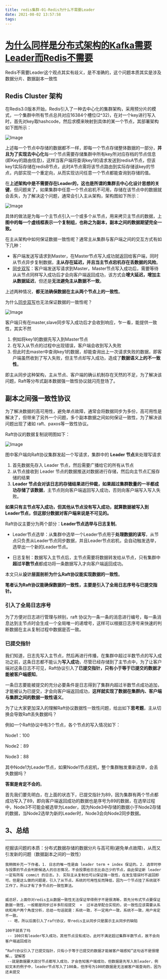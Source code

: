 ```yaml
---
title: redis集群-01-Redis为什么不需要Leader
date: 2021-08-02 13:57:58
tags:
---
```


# [为什么同样是分布式架构的Kafka需要Leader而Redis不需要](https://mp.weixin.qq.com/s/u6w0jVqHqQlWborfZbw8Uw)

Redis不需要Leader这个观点其实有歧义，是不准确的，这个问题本质其实是涉及数据分片、数据副本一致性

## Redis Cluster 架构

在Redis3.0版本开始，Redis引入了一种去中心化的集群架构，采用预分片的模式，一个集群中所有节点总共对应16384个槽位(2^32)，在对一个key进行写入时，首先对key取hashcode，然后求模来映射到具体的某一个节点，其部署架构如下图所示：

![Image](/Users/qifei/Documents/blog/source/_posts/database/redis/redis3.0-预分片模式.png)

上述每一个节点中存储的数据都不一样，即每一个节点存储整体数据的一部分，**并且为了实现去中心化**每一个节点需要存储集群中所有key所对应存档的节点信息(即Key的路由信息)，这样当客户端将查询key1的请求发送到redisA节点，但该key1实际存储在redisB节点，此时A节点需将该节点路由到实际存储该key的节点，内部实现一个重定向，从而实现访问任意一个节点都能查询到存储的值。

在**上述架构中是不需要存在Leader的，这也是所谓的集群去中心化设计思想的关键**，但问题来了，如果集群中任意一个节点宕机不可用，存储在该节点中的数据就会丢失，为了解决这个问题，通常会引入主从架构，架构图如下所示：

![Image](/Users/qifei/Documents/blog/source/_posts/database/redis/redis预分片的主从模式.png)

具体的做法是为每一个主节点引入一个或多个从节点，用来拷贝主节点的数据，上**图中的每一个虚线框表示一个复制组，也称之为副本，副本之间的数据期望完全一致。**

在主从架构中如何保证数据一致性呢？通常主从集群与客户端之间的交互方式有如下几种：

- 客户端发送写请求到Master，在Master节点写入成功就返回给客户端，同时从节点异步复制数据，**主从存在延迟，并且当主节点宕机存在丢数据的风险**。
- [同步双写]()：客户端发送写请求到Master，Master节点写入成功后，需要等待从从节点同样写入成功后才会向客户端返回成功，该方式会**增大延迟，增加主从数据延迟**，但还是**无法避免主从数据不一致**。

上述两种情况，**都无法确保数据在主从两个节点上的一致性**。

为什么[同步双写]()也无法保证数据的一致性呢？

![Image](https://mmbiz.qpic.cn/mmbiz_png/Wkp2azia4QFsTOohXaWk3gSlDiaD0rkuiccgucT7nj8ENpdBvju1Uw9enQ5SiavazGvuldEoVt3dcj9cFvC5N1icHTA/640?wx_fmt=png&wxfrom=5&wx_lazy=1&wx_co=1)

客户端只有在master,slave同步写入成功后才会收到响应，乍一看，能提供一致性，其实不然

1. 例如将key1的数据先写入到Master节点
2. 在写入从节点的过程中出现错误，客户端会收到写入失败
3. 但此时去master中查询key1的数据，却能查询出上一次请求失败的数据，即客户端虽然收到了写入失败，但主节点却写入成功，造成了**数据语义上的不一致性**。

<aside class="notice">
即主从同步这种架构，主从节点、客户端的确认机制存在天然的不足，为了解决该问题，Raft等分布式副本数据强一致性协议就闪亮登场了。
</aside>



## 副本之间强一致性协议

为了解决数据的高可用性，避免单点故障，通常会将数据同步为多份，高可用性是解决了，但带来了另外一个问题，多个副本数据之间如何保证一致性，为了解决该问题出现了诸如 raft、paxos等一致性协议。

Raft协议的数据复制说明图如下：

![Image](/Users/qifei/Documents/blog/source/_posts/database/redis/Raft协议的数据复制.png)

图中客户端向Raft协议集群发起一个写请求，集群中的 **Leader 节点**来处理写请求

1. 首先数据先存入 Leader 节点，然后需要广播给它的所有从节点
2. 从节点接收到 Leader 节点的数据推送对数据进行存储，然后向主节点汇报存储的结果
3. **Leader 节点会对该日志的存储结果进行仲裁，如果超过集群数量的一半都成功存储了该数据**，主节点则向客户端返回写入成功，否则向客户端写入写入失败。

**如果只有主节点写入成功，但其他从节点没有写入成功，就算数据被写入到Leader节点，但这部分数据对客户端来说是不可见的。**

Raft协议主要分为两个部分：**Leader节点选举与日志复制**。

- Leader节点选举：从集群中选举一个Leader节点用于**处理数据的读写**，从节点只负责从Leader节点同步数据，并且Leader节点宕机，会自动触发选举，选举出一个新的Leader节点。

- 日志复制：数据写入主节点后，主节点需要将数据转发给从节点，只有集群中**超过半数节点**都成功将一条数据写入才向客户端返回成功。

本文只从**设计层面剖析为什么Raft协议能实现数据的一致性**。

**笔者认为Raft协议能确保数据的一致性，主要是引入了全局日志序号与已提交指针。** <!--还有一点，我认为是因为Follower不再响应客户端，而是Leader响应客户端-->

###  引入了全局日志序号

为了方便对日志进行管理与辨别，raft 协议为一条一条的消息进行编号，每一条消息达到主节点时会生成一个全局唯一的递增号，这样可以根据日志序号来快速的判断数据在主从复制过程中数据是否一致。

###  已提交指针

我们知道，日志先写入主节点，然后再进行传播，在集群中超过半数节点的写入成功之前，这条日志都不能认为**写入成功**，尽管已经存储到了主节点中，为了让客户端对这条日志不可见，Raft协议引入了**已提交指针，只有小于等于已提交的数据才能被客户端感知**。

一条日志要能被提交的充分必要条件是日志得到了集群内超过半数节点成功追加，才能被认为已提交，才会向客户端返回成功，**这样就实现了数据在集群内、客户端与集群之间的数据一致性语义**。

为了让大家更加深入的理解Raft协议数据性一致性问题，给出如下**思考题**，主从切换会导致Raft丢失数据吗？

例如一个Raft协议中有3个节点，各个节点的写入情况如下：

Node1：100

Node2：89

Node3：88

其中Node1为Leader节点，如果Node1节点宕机，整个集群触发重新选举，会丢失数据吗？

**答案是肯定不会的**。

首先我们要先明白，在上面的状态下，已提交指针为89，因为集群有两个节点都成功写入了89，即向客户端返回成功的数据也是序号为89的数据，在选举过程中，Node3不可能会被选举为Leader，因为Node3中存储的数据小于Node2存储的数据，当Node2选举为新的Leader时，Node3会向Node2同步数据。

## 3、总结

------

挖掘该问题的本质：分布式数据存储的数据分片与高可用(避免单点故障)，从而又引发新的问题（数据副本之间的一致性）

```
我稍微补充一下作者。1. 日志的唯一性是由 leader term + index 保证的。2. 选举时参与投票的节点会判断候选人的日志情况，不会投票给日志比自己少的节点，由此保证新 leader 一定有所有 commit 的日志。3. 实际主从复制也可以保证强一致性，在发生错误时不返回即可。但是这么做的问题是，引入了从节点，系统的可用性反而降低，因为一个节点挂了系统就不工作了。所以才有了多节点的一致性算法。


威总好，上面你对redis主从数据一致性无法保证举得例子不是很清晰，首先分布式节点要保证数据一致性，一般都是同步过半多阶段提交  +  过半选举配合实现的，说一致性应该需要从系统和用户两个角度分析，总结一句话就是：系统一致，不一定用户一致，系统不一致，用户肯定不一致。
 -- 嗯，所以后面引入了raft协议，举redis主从同步只是展示主从同步的缺陷
 
100不就丢了吗
 -- 100只有leader写入成功，其他节点没有成功，此时不满足超过集群半数节点，故不会向客户端返回成功

“Raft协议引入了已提交指针，只有小于等于已提交的数据才能被客户端感知”这句话不是很理解，，望解答
 --就是数据要大部分节点都写入成功，才会告知客户端成功，但数据是先写入到leader，例如文末的例子中，leader节点写入了100条，但序号为100的数据是无法被客户端查询的，因为还未提交

```

